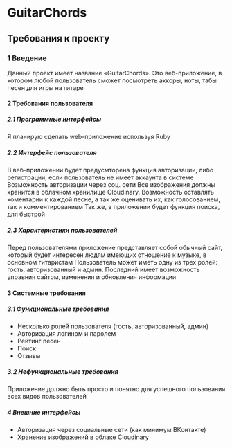 # GuitarChords
## Требования к проекту
### 1 Введение
Данный проект имеет название «GuitarChords». Это веб-приложение, в котором любой пользователь сможет посмотреть аккоры, ноты, табы песен для игры на гитаре

#### 2 Требования пользователя
##### 2.1 Программные интерфейсы
Я планирую сделать web-приложение используя Ruby

##### 2.2 Интерфейс пользователя
В веб-приложении будет предусмторена функция авторизации, либо регистрации, если пользователь не имеет аккаунта в системе
Возможность авторизации через соц. сети
Все изображения должны хранится в облачном хранилище Cloudinary.
Возможность оставлять коментарии к каждой песне, а так же оценивать их, как голосованием, так и комментированием
Так же, в приложении будет функция поиска, для быстрой 

##### 2.3 Характеристики пользователей
Перед пользователями приложение представляет собой обычный сайт, который будет интересен людям имеющих отношение к музыке, в основном гитаристам
Пользователь может иметь одну из трех ролей: 
гость, авторизованный и админ. Последний имеет возможность управния сайтом, изменения и обновления информации

#### 3 Системные требования
##### 3.1 Функциональные требования
- Несколько ролей пользователя (гость, авторизованный, админ)
- Авторизация логином и паролем
- Рейтинг песен
- Поиск
- Отзывы

##### 3.2 Нефункциональные требования 
Приложение должно быть просто и понятно для успешного пользования всех видов пользователей
 
##### 4 Внешние интерфейсы
- Авторизация через социальные сети (как минимум ВКонтакте)
- Хранение изображений в облаке Cloudinary

